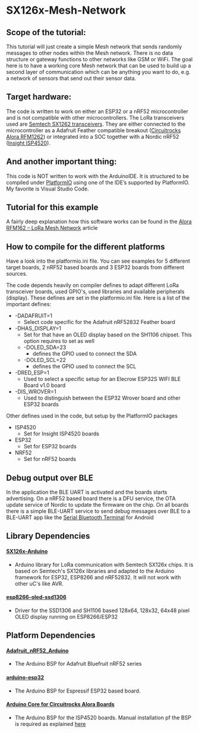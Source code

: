 SX126x-Mesh-Network
===    
## Scope of the tutorial:
This tutorial will just create a simple Mesh network that sends randomly messages to other nodes within the Mesh network. There is no data structure or gateway functions to other networks like GSM or WiFi.
The goal here is to have a working core Mesh network that can be used to build up a second layer of communication which can be anything you want to do, e.g. a network of sensors that send out their sensor data.

## Target hardware:
The code is written to work on either an ESP32 or a nRF52 microcontroller and is not compatible with other microcontrollers. The LoRa transceivers used are [Semtech SX1262 transceivers](https://www.semtech.com/products/wireless-rf/lora-transceivers/sx1262). They are either connected to the microcontroller as a Adafruit Feather compatible breakout ([Circuitrocks Alora RFM1262](https://circuit.rocks/product:2685)) or integrated into a SOC together with a Nordic nRF52 ([Insight ISP4520](https://www.insightsip.com/products/combo-smart-modules/isp4520)).

## And another important thing:
This code is NOT written to work with the ArduinoIDE. It is structured to be compiled under [PlatformIO](https://platformio.org/) using one of the IDE’s supported by PlatformIO. My favorite is Visual Studio Code.

## Tutorial for this example
A fairly deep explanation how this software works can be found in the [Alora RFM162 – LoRa Mesh Network](https://learn.circuit.rocks/alora-rfm162-lora-mesh-network) article

## How to compile for the different platforms
Have a look into the platformio.ini file. You can see examples for 5 different target boards, 2 nRF52 based boards and 3 ESP32 boards from different sources.

The code depends heavily on compiler defines to adapt different LoRa transceiver boards, used GPIO's, used libraries and available peripherals (display). These defines are set in the platformio.ini file.
Here is a list of the important defines:    
- -DADAFRUIT=1
  - Select code specific for the Adafruit nRF52832 Feather board
- -DHAS_DISPLAY=1
  - Set for  that have an OLED display based on the SH1106 chipset. This option requires to set as well
  - -DOLED_SDA=23
    - defines the GPIO used to connect the SDA
  - -DOLED_SCL=22
    - defines the GPIO used to connect the SCL
- -DRED_ESP=1
  - Used to select a specific setup for an Elecrow ESP32S WIFI BLE Board v1.0 board
- -DIS_WROVER=1
  - Used to distinguish between the ESP32 Wrover board and other ESP32 boards

Other defines used in the code, but setup by the PlatformIO packages
- ISP4520
  - Set for Insight ISP4520 boards
- ESP32
  - Set for ESP32 boards
- NRF52
  - Set for nRF52 boards

## Debug output over BLE
  In the application the BLE UART is activated and the boards starts advertising. On a nRF52 based board there is a DFU service, the OTA update service of Nordic to update the firmware on the chip. On all boards there is a simple BLE-UART service to send debug messages over BLE to a BLE-UART app like the [Serial Bluetooth Terminal](https://play.google.com/store/apps/details?id=de.kai_morich.serial_bluetooth_terminal) for Android    

## Library Dependencies
#### [SX126x-Arduino](https://github.com/beegee-tokyo/SX126x-Arduino)
- Arduino library for LoRa communication with Semtech SX126x chips. It is based on Semtech's SX126x libraries and adapted to the Arduino framework for ESP32, ESP8266 and nRF52832. It will not work with other uC's like AVR.    

#### [esp8266-oled-ssd1306](https://github.com/ThingPulse/esp8266-oled-ssd1306)
- Driver for the SSD1306 and SH1106 based 128x64, 128x32, 64x48 pixel OLED display running on ESP8266/ESP32

## Platform Dependencies
#### [Adafruit_nRF52_Arduino](https://github.com/adafruit/Adafruit_nRF52_Arduino)
- The Arduino BSP for Adafruit Bluefruit nRF52 series

#### [arduino-esp32](https://github.com/espressif/arduino-esp32)
- The Arduino BSP for Espressif ESP32 based board.

#### [Arduino Core for Circuitrocks Alora Boards](https://github.com/beegee-tokyo/Circuitrocks_ISP4520_Arduino)
- The Arduino BSP for the ISP4520 boards. Manual installation pf the BSP is required as explained [here](https://github.com/beegee-tokyo/Circuitrocks_ISP4520_Arduino#bsp-installation)